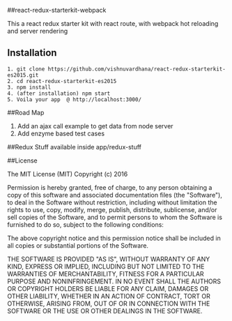 ##react-redux-starterkit-webpack

This a react redux starter kit with react route, with webpack hot reloading and server rendering

## Installation

```
1. git clone https://github.com/vishnuvardhana/react-redux-starterkit-es2015.git
2. cd react-redux-starterkit-es2015
3. npm install
4. (after installation) npm start
5. Voila your app  @ http://localhost:3000/

```

##Road Map

1. Add an ajax call example to get data from node server
2. Add enzyme based test cases


##Redux Stuff available inside app/redux-stuff



##License

The MIT License (MIT)
Copyright (c) 2016

Permission is hereby granted, free of charge, to any person obtaining a copy of this software and associated documentation files (the "Software"), to deal in the Software without restriction, including without limitation the rights to use, copy, modify, merge, publish, distribute, sublicense, and/or sell copies of the Software, and to permit persons to whom the Software is furnished to do so, subject to the following conditions:

The above copyright notice and this permission notice shall be included in all copies or substantial portions of the Software.

THE SOFTWARE IS PROVIDED "AS IS", WITHOUT WARRANTY OF ANY KIND, EXPRESS OR IMPLIED, INCLUDING BUT NOT LIMITED TO THE WARRANTIES OF MERCHANTABILITY, FITNESS FOR A PARTICULAR PURPOSE AND NONINFRINGEMENT. IN NO EVENT SHALL THE AUTHORS OR COPYRIGHT HOLDERS BE LIABLE FOR ANY CLAIM, DAMAGES OR OTHER LIABILITY, WHETHER IN AN ACTION OF CONTRACT, TORT OR OTHERWISE, ARISING FROM, OUT OF OR IN CONNECTION WITH THE SOFTWARE OR THE USE OR OTHER DEALINGS IN THE SOFTWARE.
